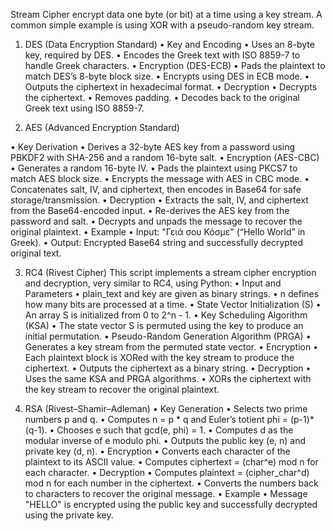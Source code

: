 Stream Cipher encrypt data one byte (or bit) at a time using a key stream. A common simple example is using XOR with a pseudo-random key stream. 


1) DES (Data Encryption Standard)
•	Key and Encoding
•	Uses an 8-byte key, required by DES.
•	Encodes the Greek text with ISO 8859-7 to handle Greek characters.
•	Encryption (DES-ECB)
•	Pads the plaintext to match DES’s 8-byte block size.
•	Encrypts using DES in ECB mode.
•	Outputs the ciphertext in hexadecimal format.
•	Decryption
•	Decrypts the ciphertext.
•	Removes padding.
•	Decodes back to the original Greek text using ISO 8859-7.


2) AES (Advanced Encryption Standard)

•	Key Derivation
•	Derives a 32-byte AES key from a password using PBKDF2 with SHA-256 and a random 16-byte salt.
•	Encryption (AES-CBC)
•	Generates a random 16-byte IV.
•	Pads the plaintext using PKCS7 to match AES block size.
•	Encrypts the message with AES in CBC mode.
•	Concatenates salt, IV, and ciphertext, then encodes in Base64 for safe storage/transmission.
•	Decryption
•	Extracts the salt, IV, and ciphertext from the Base64-encoded input.
•	Re-derives the AES key from the password and salt.
•	Decrypts and unpads the message to recover the original plaintext.
•	Example
•	Input: "Γειά σου Κόσμε" (“Hello World” in Greek).
•	Output: Encrypted Base64 string and successfully decrypted original text.

3) RC4 (Rivest Cipher)
This script implements a stream cipher encryption and decryption, very similar to RC4, using Python:
•	Input and Parameters
•	plain_text and key are given as binary strings.
•	n defines how many bits are processed at a time.
•	State Vector Initialization (S)
•	An array S is initialized from 0 to 2^n - 1.
•	Key Scheduling Algorithm (KSA)
•	The state vector S is permuted using the key to produce an initial permutation.
•	Pseudo-Random Generation Algorithm (PRGA)
•	Generates a key stream from the permuted state vector.
•	Encryption
•	Each plaintext block is XORed with the key stream to produce the ciphertext.
•	Outputs the ciphertext as a binary string.
•	Decryption
•	Uses the same KSA and PRGA algorithms.
•	XORs the ciphertext with the key stream to recover the original plaintext.

4) RSA (Rivest–Shamir–Adleman)
   •	Key Generation
•	Selects two prime numbers p and q.
•	Computes n = p * q and Euler’s totient phi = (p-1)*(q-1).
•	Chooses e such that gcd(e, phi) = 1.
•	Computes d as the modular inverse of e modulo phi.
•	Outputs the public key (e, n) and private key (d, n).
•	Encryption
•	Converts each character of the plaintext to its ASCII value.
•	Computes ciphertext = (char^e) mod n for each character.
•	Decryption
•	Computes plaintext = (cipher_char^d) mod n for each number in the ciphertext.
•	Converts the numbers back to characters to recover the original message.
•	Example
•	Message "HELLO" is encrypted using the public key and successfully decrypted using the private key.

